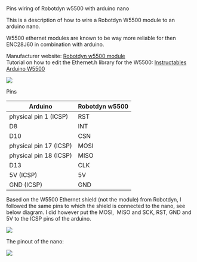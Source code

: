 #   
Pins wiring of Robotdyn w5500 with arduino nano

This is a description of how to wire a Robotdyn W5500 module to an arduino nano. 

W5500 ethernet modules are known to be way more reliable for then ENC28J60 in combination with arduino. 

Manufacturer website: [Robotdyn w5500 module](https://robotdyn.com/ethernet-module-w5500-3-3v-5v.html)  
Tutorial on how to edit the Ethernet.h library for the W5500: [Instructables Arduino W5500](https://www.instructables.com/Arduino-Nano-with-WIZ550io-Easy-Internet/)

![](https://user-images.githubusercontent.com/43075793/114510933-8e54f980-9c37-11eb-90af-017696a3020c.png)

Pins 

| Arduino | Robotdyn w5500 |
| --- | --- |
| physical pin 1 (ICSP) | RST |
| D8 | INT |
| D10 | CSN |
| physical pin 17 (ICSP) | MOSI |
| physical pin 18 (ICSP) | MISO |
| D13 | CLK |
| 5V (ICSP) | 5V |
| GND (ICSP) | GND |

Based on the W5500 Ethernet shield (not the module) from Robotdyn, I followed the same pins to which the shield is connected to the nano, see below diagram. I did however put the MOSI,  MISO and SCK, RST, GND and 5V to the ICSP pins of the arduino.

![](https://user-images.githubusercontent.com/43075793/114511598-6619ca80-9c38-11eb-8957-94fb95d8c3b5.png)

The pinout of the nano:

![](https://user-images.githubusercontent.com/43075793/114511367-19ce8a80-9c38-11eb-8262-d595594c1f8a.png)
